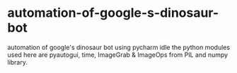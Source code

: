 # automation-of-google-s-dinosaur-bot
automation of google's dinosaur bot using pycharm idle
the python modules used here are pyautogui, time, ImageGrab & ImageOps from PIL and numpy library.
